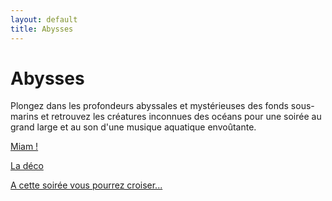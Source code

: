 ```yaml
---
layout: default
title: Abysses
---
```


# Abysses

Plongez dans les profondeurs abyssales et mystérieuses des fonds sous-marins et retrouvez les créatures inconnues des océans pour une soirée au grand large et au son d'une musique aquatique envoûtante.

[Miam !](/pages/abysses/miam.html)

[La déco](/pages/abysses/deco.html)

[A cette soirée vous pourrez croiser...](/pages/abysses/deguisements.html)